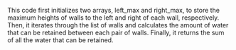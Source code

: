 This code first initializes two arrays, left_max and right_max, to store the maximum heights of walls to the left and right of each wall, respectively. Then, it iterates through the list of walls and calculates the amount of water that can be retained between each pair of walls. Finally, it returns the sum of all the water that can be retained.
